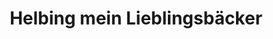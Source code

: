 ---
title: "Helbing mein Lieblingsbäcker"
url: /bad-tennstedt/helbing-mein-lieblingsbaecker-schuetzenplatz/
shop: Bäckerei
---